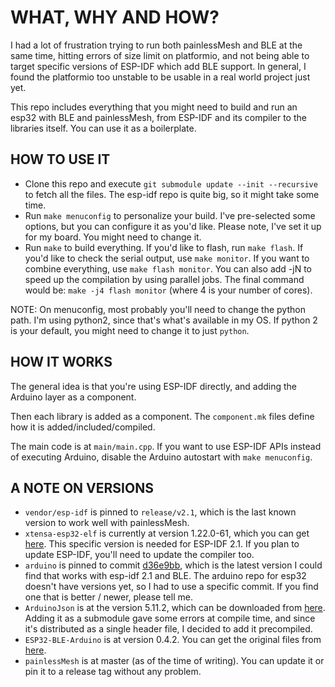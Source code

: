 # WHAT, WHY AND HOW?

I had a lot of frustration trying to run both painlessMesh and BLE at the same time,
hitting errors of size limit on platformio, and not being able to target specific
versions of ESP-IDF which add BLE support. In general, I found the platformio too unstable
to be usable in a real world project just yet.


This repo includes everything that you might need to build and run an esp32 with BLE and painlessMesh,
from ESP-IDF and its compiler to the libraries itself. You can use it as a boilerplate.

## HOW TO USE IT

* Clone this repo and execute `git submodule update --init --recursive` to fetch all the files. The esp-idf repo is quite big, so it might take some time.
* Run `make menuconfig` to personalize your build. I've pre-selected some options, but you can configure it as you'd like. Please note, I've set it up for my board. You might need to change it.
* Run `make` to build everything. If you'd like to flash, run `make flash`. If you'd like to check the serial output, use `make monitor`. If you want to combine everything, use `make flash monitor`. You can also add -jN to speed up the compilation by using parallel jobs. The final command would be: `make -j4 flash monitor` (where 4 is your number of cores).

NOTE: On menuconfig, most probably you'll need to change the python path. I'm using python2, since that's what's available in my OS. If python 2 is your default, you might need to change it to just `python`.

## HOW IT WORKS

The general idea is that you're using ESP-IDF directly, and adding the Arduino layer as a component.

Then each library is added as a component. The `component.mk` files define how it is added/included/compiled.

The main code is at `main/main.cpp`. If you want to use ESP-IDF APIs instead of executing Arduino, disable the Arduino autostart with `make menuconfig`.


## A NOTE ON VERSIONS

* `vendor/esp-idf` is pinned to `release/v2.1`, which is the last known version to work well with painlessMesh.
* `xtensa-esp32-elf` is currently at version 1.22.0-61, which you can get [here](https://dl.espressif.com/dl/xtensa-esp32-elf-linux64-1.22.0-61-gab8375a-5.2.0.tar.gz). This specific version is needed for ESP-IDF 2.1. If you plan to update ESP-IDF, you'll need to update the compiler too.
* `arduino` is pinned to commit [d36e9bb](https://github.com/espressif/arduino-esp32/commit/d36e9bb), which is the latest version I could find that works with esp-idf 2.1 and BLE. The arduino repo for esp32 doesn't have versions yet, so I had to use a specific commit. If you find one that is better / newer, please tell me.
* `ArduinoJson` is at the version 5.11.2, which can be downloaded from [here](https://github.com/bblanchon/ArduinoJson/releases). Adding it as a submodule gave some errors at compile time, and since it's distributed as a single header file, I decided to add it precompiled.
* `ESP32-BLE-Arduino` is at version 0.4.2. You can get the original files from [here](http://www.arduinolibraries.info/libraries/esp32-ble-arduino).
* `painlessMesh` is at master (as of the time of writing). You can update it or pin it to a release tag without any problem.